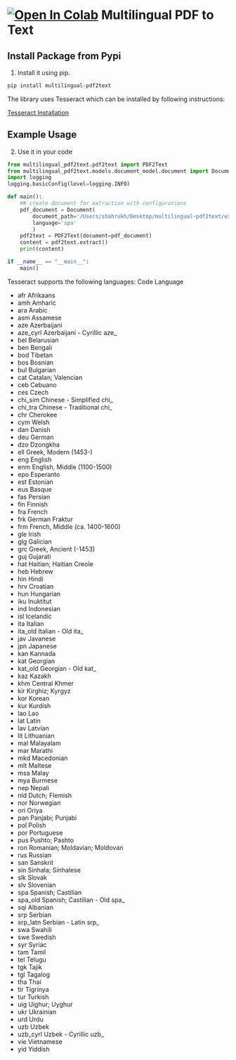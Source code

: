 # [![Open In Colab](https://colab.research.google.com/assets/colab-badge.svg)](https://colab.research.google.com/drive/1a4lCsxedHGIFgpoyHWYF5v4fLVxKmZpQ?usp=sharing) Multilingual PDF to Text



## Install Package from Pypi
1. Install it using pip.
```bash
pip install multilingual-pdf2text
```
The library uses Tesseract which can be installed by following instructions:
 
[Tesseract Installation](https://tesseract-ocr.github.io/tessdoc/Installation.html)

## Example Usage
2. Use it in your code
```python
from multilingual_pdf2text.pdf2text import PDF2Text
from multilingual_pdf2text.models.document_model.document import Document
import logging
logging.basicConfig(level=logging.INFO)

def main():
    ## create document for extraction with configurations
    pdf_document = Document(
        document_path='/Users/shahrukh/Desktop/multilingual-pdf2text/example/example.pdf',
        language='spa'
        )
    pdf2text = PDF2Text(document=pdf_document)
    content = pdf2text.extract()
    print(content)

if __name__ == "__main__":
    main()
```

Tesseract supports the following languages:
Code	Language
* afr	Afrikaans	
* amh	Amharic	
* ara	Arabic	
* asm	Assamese	
* aze	Azerbaijani	
* aze_cyrl	Azerbaijani - Cyrillic	aze_
* bel	Belarusian	
* ben	Bengali	
* bod	Tibetan	
* bos	Bosnian	
* bul	Bulgarian	
* cat	Catalan; Valencian	
* ceb	Cebuano	
* ces	Czech	
* chi_sim	Chinese - Simplified	chi_
* chi_tra	Chinese - Traditional	chi_
* chr	Cherokee	
* cym	Welsh	
* dan	Danish	
* deu	German	
* dzo	Dzongkha	
* ell	Greek, Modern (1453-)	
* eng	English	
* enm	English, Middle (1100-1500)	
* epo	Esperanto	
* est	Estonian	
* eus	Basque	
* fas	Persian	
* fin	Finnish	
* fra	French	
* frk	German Fraktur	
* frm	French, Middle (ca. 1400-1600)	
* gle	Irish	
* glg	Galician	
* grc	Greek, Ancient (-1453)	
* guj	Gujarati	
* hat	Haitian; Haitian Creole	
* heb	Hebrew	
* hin	Hindi	
* hrv	Croatian	
* hun	Hungarian	
* iku	Inuktitut	
* ind	Indonesian	
* isl	Icelandic	
* ita	Italian	
* ita_old	Italian - Old	ita_
* jav	Javanese	
* jpn	Japanese	
* kan	Kannada	
* kat	Georgian	
* kat_old	Georgian - Old	kat_
* kaz	Kazakh	
* khm	Central Khmer	
* kir	Kirghiz; Kyrgyz	
* kor	Korean	
* kur	Kurdish	
* lao	Lao	
* lat	Latin	
* lav	Latvian	
* lit	Lithuanian	
* mal	Malayalam	
* mar	Marathi	
* mkd	Macedonian	
* mlt	Maltese	
* msa	Malay	
* mya	Burmese	
* nep	Nepali	
* nld	Dutch; Flemish	
* nor	Norwegian	
* ori	Oriya	
* pan	Panjabi; Punjabi	
* pol	Polish	
* por	Portuguese	
* pus	Pushto; Pashto	
* ron	Romanian; Moldavian; Moldovan	
* rus	Russian	
* san	Sanskrit	
* sin	Sinhala; Sinhalese	
* slk	Slovak	
* slv	Slovenian	
* spa	Spanish; Castilian	
* spa_old	Spanish; Castilian - Old	spa_
* sqi	Albanian	
* srp	Serbian	
* srp_latn	Serbian - Latin	srp_
* swa	Swahili	
* swe	Swedish	
* syr	Syriac	
* tam	Tamil	
* tel	Telugu	
* tgk	Tajik	
* tgl	Tagalog	
* tha	Thai	
* tir	Tigrinya	
* tur	Turkish	
* uig	Uighur; Uyghur	
* ukr	Ukrainian	
* urd	Urdu	
* uzb	Uzbek	
* uzb_cyrl	Uzbek - Cyrillic	uzb_
* vie	Vietnamese	
* yid	Yiddish
